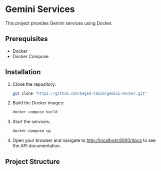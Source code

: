 # Gemini Services

This project provides Gemini services using Docker.

## Prerequisites

- Docker
- Docker Compose

## Installation

1. Clone the repository:
    ```sh
    git clone "https://github.com/begad-tamim/gemini-docker.git"
    ```

2. Build the Docker images:
    ```sh
    docker-compose build
    ```

3. Start the services:
    ```sh
    docker-compose up
    ```

4. Open your browser and navigate to [http://localhost:8000/docs](http://localhost:8000/docs) to see the API documentation.

## Project Structure
